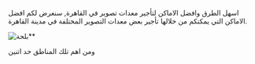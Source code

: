 اسهل الطرق وافضل الاماكن لتأجير معدات تصوير في القاهرة, سنعرض لكم افضل الاماكن التي يمكنكم من خلالها تأجير بعض معدات التصوير المختلفة في مدينة القاهرة.

![بلحة](https://i.imgur.com/HIPnT8E.jpg)**

ومن اهم تلك المناطق حد اتنين
